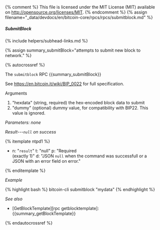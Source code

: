 {% comment %}
This file is licensed under the MIT License (MIT) available on
http://opensource.org/licenses/MIT.
{% endcomment %}
{% assign filename="_data/devdocs/en/bitcoin-core/rpcs/rpcs/submitblock.md" %}

##### SubmitBlock
{% include helpers/subhead-links.md %}

{% assign summary_submitBlock="attempts to submit new block to network." %}

{% autocrossref %}

The `submitblock` RPC {{summary_submitBlock}}

See https://en.bitcoin.it/wiki/BIP_0022 for full specification.

Arguments
1. "hexdata"        (string, required) the hex-encoded block data to submit
2. "dummy"          (optional) dummy value, for compatibility with BIP22. This value is ignored.

*Parameters: none*

*Result---`null` on success*

{% itemplate ntpd1 %}
- n: "`result`"
  t: "null"
  p: "Required<br>(exactly 1)"
  d: "JSON `null` when the command was successfull or a JSON with an error field on error."

{% enditemplate %}

*Example*

{% highlight bash %}
bitcoin-cli submitblock "mydata"
{% endhighlight %}

*See also*

* [GetBlockTemplate][rpc getblocktemplate]: {{summary_getBlockTemplate}}

{% endautocrossref %}
